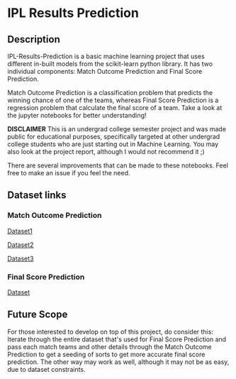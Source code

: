 # IPL Results Prediction
## Description
IPL-Results-Prediction is a basic machine learning project that uses different in-built models from the scikit-learn python library. It has two individual components: Match Outcome Prediction and Final Score Prediction.

Match Outcome Prediction is a classification problem that predicts the winning chance of one of the teams, whereas Final Score Prediction is a regression problem that calculate the final score of a team. Take a look at the jupyter notebooks for better understanding! 

**DISCLAIMER**
This is an undergrad college semester project and was made public for educational purposes, specifically targeted at other undergrad college students who are just starting out in Machine Learning. You may also look at the project report, although I would not recommend it ;)

There are several improvements that can be made to these notebooks. Feel free to make an issue if you feel the need.

## Dataset links
### Match Outcome Prediction

[Dataset1](https://www.kaggle.com/datasets/patrickb1912/ipl-complete-dataset-20082020?select=matches.csv)

[Dataset2]()

[Dataset3](https://www.kaggle.com/datasets/vora1011/ipl-2008-to-2021-all-match-dataset?select=IPL_Matches_2008_2022.csv)

### Final Score Prediction

[Dataset](https://www.kaggle.com/datasets/patrickb1912/ipl-complete-dataset-20082020?select=deliveries.csv)

## Future Scope
For those interested to develop on top of this project, do consider this: Iterate through the entire dataset that's used for Final Score Prediction and pass each match teams and other details through the Match Outcome Prediction to get a seeding of sorts to get more accurate final score prediction. The other way may work as well, although it may not be as easy, due to dataset constraints.